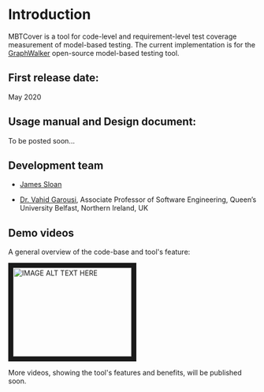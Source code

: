 # Introduction
MBTCover is a tool for code-level and requirement-level test coverage measurement of model-based testing. The current implementation is for the [GraphWalker](http://graphwalker.github.io) open-source model-based testing tool.

## First release date: 
May 2020

## Usage manual and Design document:
To be posted soon...

## Development team 
* [James Sloan](https://www.linkedin.com/in/james-sloan-3b39a2150/)

* [Dr. Vahid Garousi](https://www.vgarousi.com), Associate Professor of Software Engineering, Queen’s University Belfast, Northern Ireland, UK

## Demo videos
A general overview of the code-base and tool's feature:

<a href="http://www.youtube.com/watch?feature=player_embedded&v=zT3zq-WhgAQ" target="_blank"><img src="http://img.youtube.com/vi/zT3zq-WhgAQ/0.jpg" 
alt="IMAGE ALT TEXT HERE" width="240" height="180" border="10" /></a>

More videos, showing the tool's features and benefits, will be published soon.
